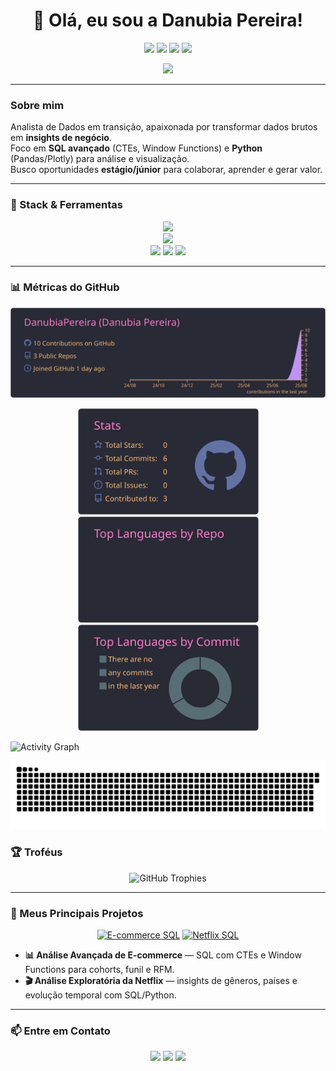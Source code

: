 <!-- Banner (opcional): salve seu arquivo em assets/banner.png -->
<p align="center">
  <!-- <img src="https://raw.githubusercontent.com/DanubiaPereira/DanubiaPereira/main/assets/banner.png" width="100%" alt="Danubia Pereira"/> -->
</p>

<h1 align="center">👋 Olá, eu sou a Danubia Pereira!</h1>

<p align="center">
   <a href="https://www.linkedin.com/in/danubiapereira-33486296/" target="_blank"><img src="https://img.shields.io/badge/LinkedIn-0A66C2?style=for-the-badge&logo=linkedin&logoColor=white"/></a>
  <a href="mailto:danubia.pereira.silv@gmail.com"><img src="https://img.shields.io/badge/Gmail-D14836?style=for-the-badge&logo=gmail&logoColor=white"/></a>
  <a href="https://wa.me/5535998629173" target="_blank"><img src="https://img.shields.io/badge/WhatsApp-25D366?style=for-the-badge&logo=whatsapp&logoColor=white"/></a>
  </a>
  <img src="https://komarev.com/ghpvc/?username=DanubiaPereira&label=Profile%20views&color=9f7aea&style=for-the-badge" />
</p>

<p align="center">
  <img src="https://readme-typing-svg.herokuapp.com?font=Fira+Code&size=22&color=9f7aea&center=true&vCenter=true&width=720&lines=Analista+de+Dados;SQL+%7C+Python+%7C+Power+BI;Explorando+dados+e+contando+hist%C3%B3rias+com+insights" />
</p>

---

### Sobre mim
Analista de Dados em transição, apaixonada por transformar dados brutos em **insights de negócio**.  
Foco em **SQL avançado** (CTEs, Window Functions) e **Python** (Pandas/Plotly) para análise e visualização.  
Busco oportunidades **estágio/júnior** para colaborar, aprender e gerar valor.

---

### 🧰 Stack & Ferramentas
<p align="center">
  <img src="https://skillicons.dev/icons?i=python,git,github,vscode,linux,postgresql,mysql" />
  <br/>
  <img src="https://skillicons.dev/icons?i=pandas" />
  <br/>
  <img src="https://img.shields.io/badge/SQL-4D4D4D?style=for-the-badge"/>
  <img src="https://img.shields.io/badge/Power%20BI-F2C811?style=for-the-badge&logo=powerbi&logoColor=000"/>
  <img src="https://img.shields.io/badge/Jupyter-F37626?style=for-the-badge&logo=jupyter&logoColor=fff"/>
</p>

---

### 📊 Métricas do GitHub

<!-- Summary Cards (arquivos gerados pela Action, já no seu repo) -->
<p align="center">
  <img src="./profile-summary-card-output/dracula/0-profile-details.svg" alt="Profile Details">
</p>

<!-- três cards lado a lado -->
<p align="center">
  <img height="170" src="./profile-summary-card-output/dracula/3-stats.svg" alt="Stats">
  <img height="170" src="./profile-summary-card-output/dracula/1-repos-per-language.svg" alt="Repos per language">
  <img height="170" src="./profile-summary-card-output/dracula/2-most-commit-language.svg" alt="Most commit language">
</p>

<!-- Activity Graph local (só aparece se você rodou a Action estática e criou assets/activity-graph.svg) -->
<!-- Se não tiver, apague esta linha ou troque pelo endpoint externo -->
![Activity Graph](https://github-readme-activity-graph.vercel.app/graph?username=DanubiaPereira&theme=react-dark&hide_border=true&area=true)

<!-- Snake (fica em outro branch, então aqui precisa ser absoluto mesmo) -->
<p align="center">
  <img src="https://raw.githubusercontent.com/DanubiaPereira/DanubiaPereria/refs/heads/output/snake.svg" alt="Snake animation"/>
</p>


### 🏆 Troféus
<p align="center">
  <img src="https://github-profile-trophy.vercel.app/?username=DanubiaPereira&theme=dracula&no-bg=true&no-frame=true&row=1&column=6" alt="GitHub Trophies"/>
</p>

---

### 🚀 Meus Principais Projetos

<p align="center">
  <a href="https://github.com/DanubiaPereira/analise-avancada-ecommerce-sql"><img width="440" src="https://github-readme-stats.vercel.app/api/pin/?username=DanubiaPereira&repo=analise-avancada-ecommerce-sql&theme=dracula&hide_border=true" alt="E-commerce SQL"></a>
  <a href="https://github.com/DanubiaPereira/analise-netflix-sql"><img width="440" src="https://github-readme-stats.vercel.app/api/pin/?username=DanubiaPereira&repo=analise-netflix-sql&theme=dracula&hide_border=true" alt="Netflix SQL"></a>
</p>

<ul>
  <li><strong>📊 Análise Avançada de E-commerce</strong> — SQL com CTEs e Window Functions para cohorts, funil e RFM.</li>
  <li><strong>🎬 Análise Exploratória da Netflix</strong> — insights de gêneros, países e evolução temporal com SQL/Python.</li>
</ul>

---

### 📫 Entre em Contato
<p align="center">
  <a href="https://www.linkedin.com/in/danubiapereira-33486296/" target="_blank"><img src="https://img.shields.io/badge/LinkedIn-0A66C2?style=for-the-badge&logo=linkedin&logoColor=white"/></a>
  <a href="mailto:danubia.pereira.silv@gmail.com"><img src="https://img.shields.io/badge/Gmail-D14836?style=for-the-badge&logo=gmail&logoColor=white"/></a>
  <a href="https://wa.me/5535998629173" target="_blank"><img src="https://img.shields.io/badge/WhatsApp-25D366?style=for-the-badge&logo=whatsapp&logoColor=white"/></a>
</p>

<!-- Observação:
- Se algum card aparecer vazio, rode as Actions em "Actions → Run workflow".
- O card de linguagens precisa de repositórios com arquivos .sql/.py/.ipynb públicos.
-->
